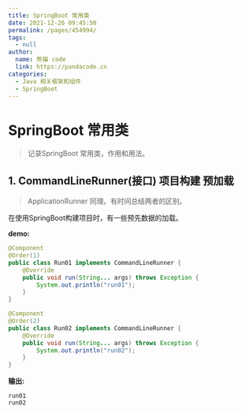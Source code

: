 ```yaml
---
title: SpringBoot 常用类
date: 2021-12-26 09:45:50
permalink: /pages/454994/
tags: 
  - null
author: 
  name: 熊猫 code
  link: https://pandacode.cn
categories: 
  - Java 相关框架和组件
  - SpringBoot
---
```

# SpringBoot 常用类

> 记录SpringBoot 常用类，作用和用法。

## 1. CommandLineRunner(接口) 项目构建 预加载

> ApplicationRunner 同理。有时间总结两者的区别。

在使用SpringBoot构建项目时，有一些预先数据的加载。

**demo:**

```java
@Component
@Order(1)
public class Run01 implements CommandLineRunner {
    @Override
    public void run(String... args) throws Exception {
        System.out.println("run01");
    }
}

@Component
@Order(2)
public class Run02 implements CommandLineRunner {
    @Override
    public void run(String... args) throws Exception {
        System.out.println("run02");
    }
}
```

**输出:**

```
run01
run02
```
